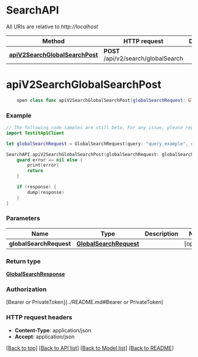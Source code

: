 # SearchAPI

All URIs are relative to *http://localhost*

Method | HTTP request | Description
------------- | ------------- | -------------
[**apiV2SearchGlobalSearchPost**](SearchAPI.md#apiv2searchglobalsearchpost) | **POST** /api/v2/search/globalSearch | 


# **apiV2SearchGlobalSearchPost**
```swift
    open class func apiV2SearchGlobalSearchPost(globalSearchRequest: GlobalSearchRequest? = nil, completion: @escaping (_ data: GlobalSearchResponse?, _ error: Error?) -> Void)
```



### Example
```swift
// The following code samples are still beta. For any issue, please report via http://github.com/OpenAPITools/openapi-generator/issues/new
import TestitApiClient

let globalSearchRequest = GlobalSearchRequest(query: "query_example", resourceType: "resourceType_example", take: 123, skip: 123) // GlobalSearchRequest |  (optional)

SearchAPI.apiV2SearchGlobalSearchPost(globalSearchRequest: globalSearchRequest) { (response, error) in
    guard error == nil else {
        print(error)
        return
    }

    if (response) {
        dump(response)
    }
}
```

### Parameters

Name | Type | Description  | Notes
------------- | ------------- | ------------- | -------------
 **globalSearchRequest** | [**GlobalSearchRequest**](GlobalSearchRequest.md) |  | [optional] 

### Return type

[**GlobalSearchResponse**](GlobalSearchResponse.md)

### Authorization

[Bearer or PrivateToken](../README.md#Bearer or PrivateToken)

### HTTP request headers

 - **Content-Type**: application/json
 - **Accept**: application/json

[[Back to top]](#) [[Back to API list]](../README.md#documentation-for-api-endpoints) [[Back to Model list]](../README.md#documentation-for-models) [[Back to README]](../README.md)

